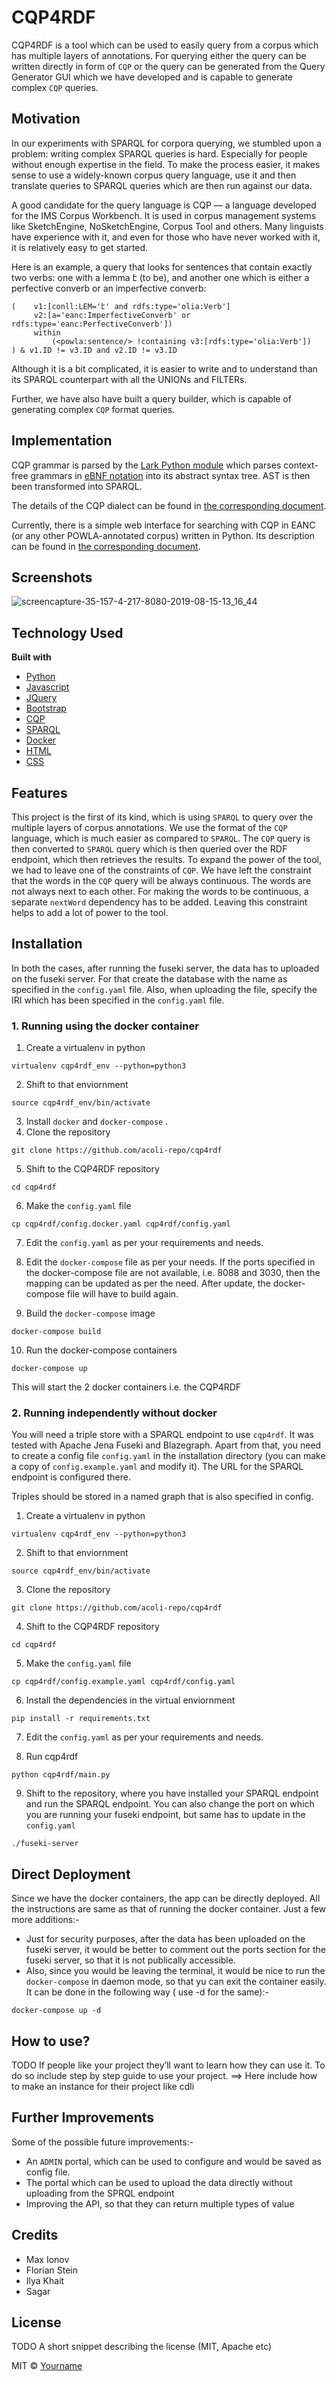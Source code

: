 # CQP4RDF

CQP4RDF is a tool which can be used to easily query from a corpus which has multiple layers of annotations. For querying either the query can be written directly in form of `CQP` or the query can be generated from the Query Generator GUI which we have developed and is capable to generate complex `CQP` queries.   

## Motivation

In our experiments with SPARQL for corpora querying, we stumbled upon a problem: writing complex SPARQL queries is hard. Especially for people without enough expertise in the field. To make the process easier, it makes sense to use a widely-known corpus query language, use it and then translate queries to SPARQL queries which are then run against our data.

A good candidate for the query language is CQP — a language developed for the IMS Corpus Workbench.
It is used in corpus management systems like SketchEngine, NoSketchEngine, Corpus Tool and others.
Many linguists have experience with it, and even for those who have never worked with it, it is relatively easy to get started.

Here is an example, a query that looks for sentences that contain exactly two verbs: one with a lemma է (to be), and another one which is either a perfective converb or an imperfective converb:

```
(    v1:[conll:LEM='է' and rdfs:type='olia:Verb'] 
     v2:[a='eanc:ImperfectiveConverb' or rdfs:type='eanc:PerfectiveConverb']) 
     within 
         (<powla:sentence/> !containing v3:[rdfs:type='olia:Verb'])
) & v1.ID != v3.ID and v2.ID != v3.ID
```

Although it is a bit complicated, it is easier to write and to understand than its SPARQL counterpart with all the UNIONs and FILTERs.

Further, we have also have built a query builder, which is capable of generating complex `CQP` format queries. 

## Implementation

CQP grammar is parsed by the [Lark Python module](https://github.com/lark-parser/lark) which parses context-free grammars in [eBNF notation](https://en.wikipedia.org/wiki/Extended_Backus%E2%80%93Naur_form) into its abstract syntax tree. AST is then been transformed into SPARQL.

The details of the CQP dialect can be found in [the corresponding document](./docs/cqp_dialect.md).

Currently, there is a simple web interface for searching with CQP in EANC (or any other POWLA-annotated corpus) written in Python. Its description can be found in [the corresponding document](./docs/web_interface.md).

<!-- ## Build status
Build status of continuous integration i.e. Travis, appveyor etc. Ex. - 

[![Build Status](https://travis-ci.org/akashnimare/foco.svg?branch=master)](https://travis-ci.org/akashnimare/foco)
[![Windows Build Status](https://ci.appveyor.com/api/projects/status/github/akashnimare/foco?branch=master&svg=true)](https://ci.appveyor.com/project/akashnimare/foco/branch/master)
 -->
<!-- ## Code style
If you're using any code style like xo, standard etc. That will help others while contributing to your project. Ex. -

[![js-standard-style](https://img.shields.io/badge/code%20style-standard-brightgreen.svg?style=flat)](https://github.com/feross/standard)
 --> 
## Screenshots
![screencapture-35-157-4-217-8080-2019-08-15-13_16_44](https://user-images.githubusercontent.com/22503629/63080573-0cdb2e80-bf5f-11e9-9fa2-1c4c4eca26dc.png)

## Technology Used
<b>Built with</b>
- [Python]()
- [Javascript]()
- [JQuery]()
- [Bootstrap]()
- [CQP]()
- [SPARQL]()
- [Docker]()
- [HTML]()
- [CSS]()

## Features
This project is the first of its kind, which is using `SPARQL` to query over the multiple layers of corpus annotations. We use the format of the `CQP` language, which is much easier as compared to `SPARQL`. The `CQP` query is then converted to `SPARQL` query which is then queried over the RDF endpoint, which then retrieves the results. 
To expand the power of the tool, we had to leave one of the constraints of `CQP`. We have left the constraint that the words in the `CQP` query will be always continuous. The words are not always next to each other. For making the words to be continuous, a separate `nextWord` dependency has to be added. Leaving this constraint helps to add a lot of power to the tool.
<!--
## Code Example
TODO 
Show what the library does as concisely as possible, developers should be able to figure out **how** your project solves their problem by looking at the code example. Make sure the API you are showing off is obvious, and that your code is short and concise.
-->
## Installation

In both the cases, after running the fuseki server, the data has to uploaded on the fuseki server. 
For that create the database with the name as specified in the `config.yaml` file. 
Also, when uploading the file, specify the IRI which has been specified in the `config.yaml` file.

### 1. Running using the docker container 
1. Create a virtualenv in python
```
virtualenv cqp4rdf_env --python=python3
```
2. Shift to that enviornment
```
source cqp4rdf_env/bin/activate
```
3. Install `docker` and `docker-compose` .
4. Clone the repository 
```
git clone https://github.com/acoli-repo/cqp4rdf 
```
5. Shift to the CQP4RDF repository
```
cd cqp4rdf
```
6. Make the `config.yaml` file
```
cp cqp4rdf/config.docker.yaml cqp4rdf/config.yaml
``` 
7. Edit the `config.yaml` as per your requirements and needs.

8. Edit the `docker-compose` file as per your needs. If the ports specified in the docker-compose file are not available, i.e. 8088 and 3030, then the mapping can be updated as per the need. After update, the docker-compose file will have to build again.

9. Build the `docker-compose` image 
```
docker-compose build
```

10. Run the docker-compose containers
```
docker-compose up
```
This will start the 2 docker containers i.e. the CQP4RDF 


### 2. Running independently without docker

You will need a triple store with a SPARQL endpoint to use `cqp4rdf`. It was tested with Apache Jena Fuseki and Blazegraph.
Apart from that, you need to create a config file `config.yaml` in the installation directory (you can make a copy of `config.example.yaml` and modify it). The URL for the SPARQL endpoint is configured there.

Triples should be stored in a named graph that is also specified in config.

1. Create a virtualenv in python
```
virtualenv cqp4rdf_env --python=python3
```
2. Shift to that enviornment
```
source cqp4rdf_env/bin/activate
```
3. Clone the repository 
```
git clone https://github.com/acoli-repo/cqp4rdf 
```
4. Shift to the CQP4RDF repository
```
cd cqp4rdf
```
5. Make the `config.yaml` file
```
cp cqp4rdf/config.example.yaml cqp4rdf/config.yaml
```
6. Install the dependencies in the virtual enviornment 
```
pip install -r requirements.txt 
```
7. Edit the `config.yaml` as per your requirements and needs.

8. Run cqp4rdf
```
python cqp4rdf/main.py
```
9. Shift to the repository, where you have installed your SPARQL endpoint and run the SPARQL endpoint. You can also change the port on which you are running your fuseki endpoint, but same has to update in the `config.yaml` 
```
./fuseki-server
``` 

<!-- 
## API Reference
TODO
Depending on the size of the project, if it is small and simple enough the reference docs can be added to the README. For the medium size, to larger projects, it is important to at least provide a link to where the API reference docs live.
-->

## Direct Deployment

Since we have the docker containers, the app can be directly deployed.
All the instructions are same as that of running the docker container.
Just a few more additions:-
- Just for security purposes, after the data has been uploaded on the fuseki server, it would be better to comment out the ports section for the fuseki server, so that it is not publically accessible.
- Also, since you would be leaving the terminal, it would be nice to run the `docker-compose` in daemon mode, so that yu can exit the container easily. It can be done in the following way ( use -d for the same):- 
```
docker-compose up -d
```


<!--
## Tests
TODO
Describe and show how to run the tests with code examples.
-->
## How to use?
TODO
If people like your project they’ll want to learn how they can use it. To do so include step by step guide to use your project.
==> Here include how to make an instance for their project like cdli

<!--
## Contribute
TODO
Let people know how they can contribute to your project. A [contributing guideline](https://github.com/zulip/zulip-electron/blob/master/CONTRIBUTING.md) will be a big plus.
==> Ask for contributing guidelines
-->
## Further Improvements
Some of the possible future improvements:-
- An `ADMIN` portal, which can be used to configure and would be saved as config file.  
- The portal which can be used to upload the data directly without uploading from the SPRQL endpoint 
- Improving the API, so that they can return multiple types of value

## Credits
- Max Ionov
- Florian Stein
- Ilya Khait
- Sagar

## License
TODO
A short snippet describing the license (MIT, Apache etc)

MIT © [Yourname]()
